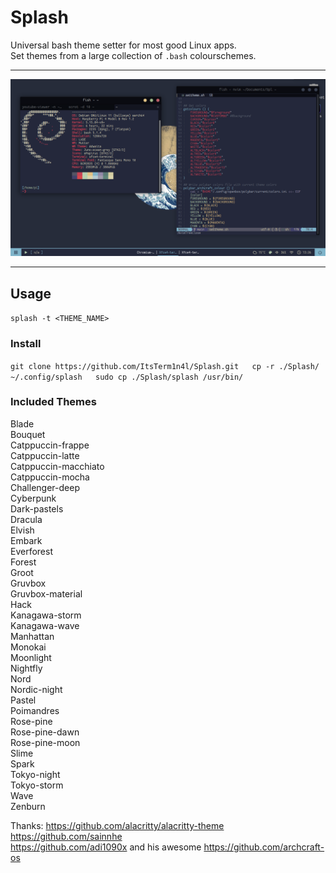 # Splash
Universal bash theme setter for most good Linux apps.  
Set themes from a large collection of `.bash` colourschemes.
___

 ![screenshot with kanagawa theme](/assets/kanagawa.png)
___
## **Usage**

`splash -t <THEME_NAME>`

### **Install**
`
git clone https://github.com/ItsTerm1n4l/Splash.git  
cp -r ./Splash/ ~/.config/splash  
sudo cp ./Splash/splash /usr/bin/
`

### **Included Themes**

Blade  
Bouquet  
Catppuccin-frappe  
Catppuccin-latte  
Catppuccin-macchiato  
Catppuccin-mocha  
Challenger-deep  
Cyberpunk  
Dark-pastels   
Dracula  
Elvish  
Embark  
Everforest  
Forest  
Groot  
Gruvbox  
Gruvbox-material  
Hack  
Kanagawa-storm  
Kanagawa-wave  
Manhattan  
Monokai  
Moonlight  
Nightfly  
Nord		
Nordic-night		
Pastel		
Poimandres		
Rose-pine		
Rose-pine-dawn		
Rose-pine-moon		
Slime		
Spark		
Tokyo-night		
Tokyo-storm		
Wave  
Zenburn  


Thanks:
https://github.com/alacritty/alacritty-theme    
https://github.com/sainnhe      
https://github.com/adi1090x and his awesome https://github.com/archcraft-os     
